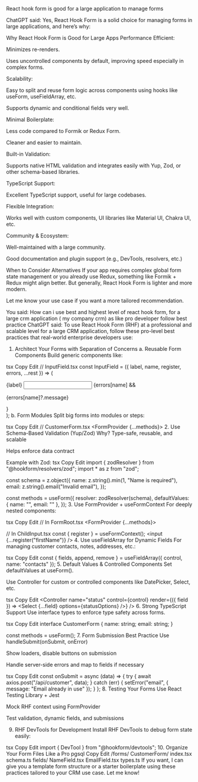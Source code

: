 React hook form is good for a large application to manage forms


ChatGPT said:
Yes, React Hook Form is a solid choice for managing forms in large applications, and here’s why:

Why React Hook Form is Good for Large Apps
Performance Efficient:

Minimizes re-renders.

Uses uncontrolled components by default, improving speed especially in complex forms.

Scalability:

Easy to split and reuse form logic across components using hooks like useForm, useFieldArray, etc.

Supports dynamic and conditional fields very well.

Minimal Boilerplate:

Less code compared to Formik or Redux Form.

Cleaner and easier to maintain.

Built-in Validation:

Supports native HTML validation and integrates easily with Yup, Zod, or other schema-based libraries.

TypeScript Support:

Excellent TypeScript support, useful for large codebases.

Flexible Integration:

Works well with custom components, UI libraries like Material UI, Chakra UI, etc.

Community & Ecosystem:

Well-maintained with a large community.

Good documentation and plugin support (e.g., DevTools, resolvers, etc.)

When to Consider Alternatives
If your app requires complex global form state management or you already use Redux, something like Formik + Redux might align better. But generally, React Hook Form is lighter and more modern.

Let me know your use case if you want a more tailored recommendation.







You said:
How can i use best and highest level of react hook form, for a large crm application ( my company crm) as like pro developer follow best practice 
ChatGPT said:
To use React Hook Form (RHF) at a professional and scalable level for a large CRM application, follow these pro-level best practices that real-world enterprise developers use:

1. Architect Your Forms with Separation of Concerns
a. Reusable Form Components
Build generic components like:

tsx
Copy
Edit
// InputField.tsx
const InputField = ({ label, name, register, errors, ...rest }) => (
  <div>
    <label>{label}</label>
    <input {...register(name)} {...rest} />
    {errors[name] && <p>{errors[name]?.message}</p>}
  </div>
);
b. Form Modules
Split big forms into modules or steps:

tsx
Copy
Edit
// CustomerForm.tsx
<FormProvider {...methods}>
  <CustomerBasicInfo />
  <CustomerContactInfo />
  <CustomerPreferences />
</FormProvider>
2. Use Schema-Based Validation (Yup/Zod)
Why?
Type-safe, reusable, and scalable

Helps enforce data contract

Example with Zod:
tsx
Copy
Edit
import { zodResolver } from "@hookform/resolvers/zod";
import * as z from "zod";

const schema = z.object({
  name: z.string().min(1, "Name is required"),
  email: z.string().email("Invalid email"),
});

const methods = useForm({
  resolver: zodResolver(schema),
  defaultValues: { name: "", email: "" },
});
3. Use FormProvider + useFormContext
For deeply nested components:

tsx
Copy
Edit
// In FormRoot.tsx
<FormProvider {...methods}>
  <ChildInput />
</FormProvider>

// In ChildInput.tsx
const { register } = useFormContext();
<input {...register("firstName")} />
4. Use useFieldArray for Dynamic Fields
For managing customer contacts, notes, addresses, etc.:

tsx
Copy
Edit
const { fields, append, remove } = useFieldArray({ control, name: "contacts" });
5. Default Values & Controlled Components
Set defaultValues at useForm().

Use Controller for custom or controlled components like DatePicker, Select, etc.

tsx
Copy
Edit
<Controller
  name="status"
  control={control}
  render={({ field }) => <Select {...field} options={statusOptions} />}
/>
6. Strong TypeScript Support
Use interface types to enforce type safety across forms.

tsx
Copy
Edit
interface CustomerForm {
  name: string;
  email: string;
}

const methods = useForm<CustomerForm>();
7. Form Submission Best Practice
Use handleSubmit(onSubmit, onError)

Show loaders, disable buttons on submission

Handle server-side errors and map to fields if necessary

tsx
Copy
Edit
const onSubmit = async (data) => {
  try {
    await axios.post("/api/customer", data);
  } catch (err) {
    setError("email", { message: "Email already in use" });
  }
};
8. Testing Your Forms
Use React Testing Library + Jest

Mock RHF context using FormProvider

Test validation, dynamic fields, and submissions

9. RHF DevTools for Development
Install RHF DevTools to debug form state easily:

tsx
Copy
Edit
import { DevTool } from "@hookform/devtools";
<DevTool control={control} />
10. Organize Your Form Files Like a Pro
pgsql
Copy
Edit
/forms/
  CustomerForm/
    index.tsx
    schema.ts
    fields/
      NameField.tsx
      EmailField.tsx
    types.ts
If you want, I can give you a template form structure or a starter boilerplate using these practices tailored to your CRM use case. Let me know!
